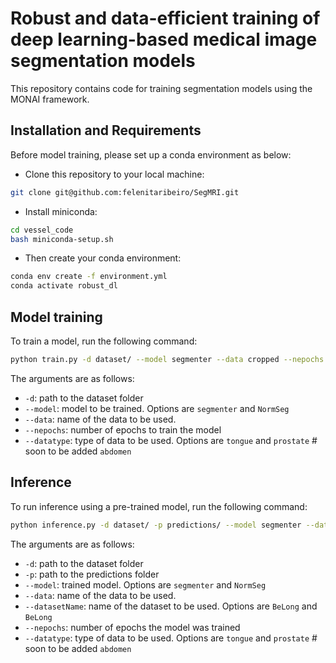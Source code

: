 # Robust and data-efficient training of deep learning-based medical image segmentation models

This repository contains code for training segmentation models using the MONAI framework.

## Installation and Requirements

Before model training, please set up a conda environment as below:

- Clone this repository to your local machine:
```bash
git clone git@github.com:felenitaribeiro/SegMRI.git
```

- Install miniconda:
```bash
cd vessel_code
bash miniconda-setup.sh
```

- Then create your conda environment:

```bash
conda env create -f environment.yml
conda activate robust_dl
```

## Model training

To train a model, run the following command:

```bash
python train.py -d dataset/ --model segmenter --data cropped --nepochs 2 --datatype tongue
```

The arguments are as follows:

- `-d`: path to the dataset folder
- `--model`: model to be trained. Options are `segmenter` and `NormSeg`
- `--data`: name of the data to be used. 
- `--nepochs`: number of epochs to train the model
- `--datatype`: type of data to be used. Options are `tongue` and `prostate` # soon to be added `abdomen`

## Inference

To run inference using a pre-trained model, run the following command:

```bash
python inference.py -d dataset/ -p predictions/ --model segmenter --data cropped --datasetName BeLong --nepochs 2 --datatype tongue
```

The arguments are as follows:

- `-d`: path to the dataset folder
- `-p`: path to the predictions folder
- `--model`: trained model. Options are `segmenter` and `NormSeg`
- `--data`: name of the data to be used.
- `--datasetName`: name of the dataset to be used. Options are `BeLong` and `BeLong`
- `--nepochs`: number of epochs the model was trained
- `--datatype`: type of data to be used. Options are `tongue` and `prostate` # soon to be added `abdomen`

